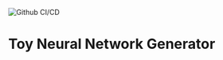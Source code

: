 ![Github CI/CD](https://github.com/0h-n0/toy_neural_network_generator/workflows/Github%20CI/CD/badge.svg?branch=master)

# Toy Neural Network Generator
